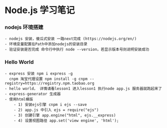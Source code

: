 # Node.js 学习笔记
### nodejs 环境搭建
    - nodejs 安装，傻瓜式安装 一路next完成 (https://nodejs.org/en/)
    - 环境变量配置在Path中添加nodejs的安装目录
    - 验证安装是否完成 命令行中执行 node --version，若显示版本号则说明安装成功
###  Hello World
    - express 安装 npm i express -g  
      cnpm 淘宝代理设置 npm install -g cnpm --registry=https://registry.npm.taobao.org
    - hello world， 详情请看lesson1 进入lesson1 执行node app.js 服务器就跑起来了
    - express-generator 生成器
    - 使用html模版  
        - 1) 安装ejs引擎 cnpm i ejs --save
        - 2) app.js 中引入 ejs = require("ejs")
        - 3) 创建引擎 app.engine("html", ejs.__express)
        - 4) 设置视图路径 app.set('view engine', 'html');